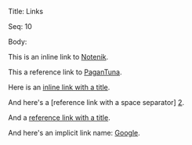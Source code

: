 Title:  Links

Seq:    10

Body: 

This is an inline link to [Notenik](https://notenik.net).

This a reference link to [PaganTuna][1].

[1]: https://pagantuna.com

Here is an [inline link with a title](https://reasontorock.com "Reason to Rock Website").

And here's a [reference link with a space separator] [2].

[2]: https://practopian.org

And a [reference link with a title][3].

[3]: https://umseattle.org "The University of Michigan Club of Seattle"

And here's an implicit link name: [Google][].

[google]: https://google.com
